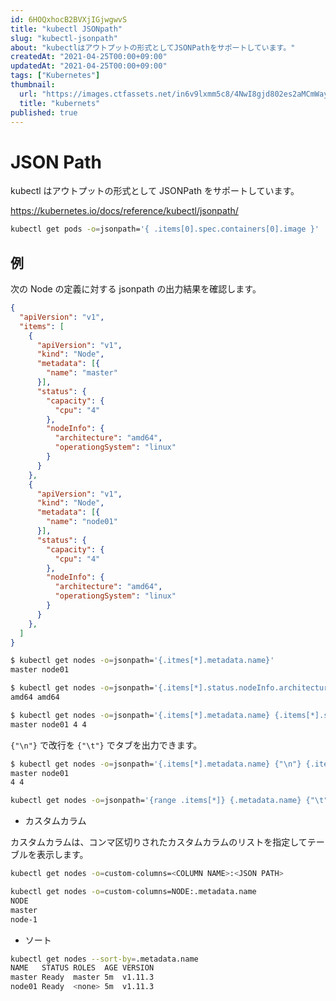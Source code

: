 ```yaml
---
id: 6HOQxhocB2BVXjIGjwgwvS
title: "kubectl JSONpath"
slug: "kubectl-jsonpath"
about: "kubectlはアウトプットの形式としてJSONPathをサポートしています。"
createdAt: "2021-04-25T00:00+09:00"
updatedAt: "2021-04-25T00:00+09:00"
tags: ["Kubernetes"]
thumbnail:
  url: "https://images.ctfassets.net/in6v9lxmm5c8/4NwI8gjd802es2aMCmWay7/5b1d1468d43c4ffc3623b33decec3eea/k8s.png"
  title: "kubernets"
published: true
---
```

# JSON Path

kubectl はアウトプットの形式として JSONPath をサポートしています。

https://kubernetes.io/docs/reference/kubectl/jsonpath/

```sh
kubectl get pods -o=jsonpath='{ .items[0].spec.containers[0].image }' 
```

## 例

次の Node の定義に対する jsonpath の出力結果を確認します。

```json
{
  "apiVersion": "v1",
  "items": [
    {
      "apiVersion": "v1",
      "kind": "Node",
      "metadata": [{
        "name": "master"
      }],
      "status": {
        "capacity": {
          "cpu": "4"
        },
        "nodeInfo": {
          "architecture": "amd64",
          "operationgSystem": "linux"
        }
      }
    },
    {
      "apiVersion": "v1",
      "kind": "Node",
      "metadata": [{
        "name": "node01"
      }],
      "status": {
        "capacity": {
          "cpu": "4"
        },
        "nodeInfo": {
          "architecture": "amd64",
          "operationgSystem": "linux"
        }
      }
    },
  ]
}
```

```sh
$ kubectl get nodes -o=jsonpath='{.itmes[*].metadata.name}'
master node01
```

```sh
$ kubectl get nodes -o=jsonpath='{.items[*].status.nodeInfo.architecture}'
amd64 amd64
```

```sh
$ kubectl get nodes -o=jsonpath='{.items[*].metadata.name} {.items[*].status.capacity.cpu}'
master node01 4 4
```

`{"\n"}` で改行を `{"\t"}` でタブを出力できます。
```sh
$ kubectl get nodes -o=jsonpath='{.items[*].metadata.name} {"\n"} {.items[*].status.capacity.cpu}'
master node01 
4 4
```

```sh
kubectl get nodes -o=jsonpath='{range .items[*]} {.metadata.name} {"\t"} {.status.capaticy.cpu {"\n"} {end}'
```

- カスタムカラム

カスタムカラムは、コンマ区切りされたカスタムカラムのリストを指定してテーブルを表示します。

```sh
kubectl get nodes -o=custom-columns=<COLUMN NAME>:<JSON PATH>
```

```sh
kubectl get nodes -o=custom-columns=NODE:.metadata.name
NODE
master
node-1
```

- ソート

```sh
kubectl get nodes --sort-by=.metadata.name
NAME   STATUS ROLES  AGE VERSION
master Ready  master 5m  v1.11.3
node01 Ready  <none> 5m  v1.11.3
```
